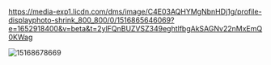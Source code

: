 https://media-exp1.licdn.com/dms/image/C4E03AQHYMgNbnHDj1g/profile-displayphoto-shrink_800_800/0/1516865646069?e=1652918400&v=beta&t=2ylFQnBUZVSZ349eghtlfbgAkSAGNv22nMxEmQ0KWag


![15168678669](https://user-images.githubusercontent.com/10030407/158610028-f3b21f95-af22-4af3-a4a4-ae36788b1d8f.jpg)
